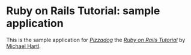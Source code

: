 # Ruby on Rails Tutorial: sample application

This is the sample application for
[*Pizzadog*](http://pizzadog.org)
the [*Ruby on Rails Tutorial*](http://railstutorial.org/)
by [Michael Hartl](http://michaelhartl.com/).